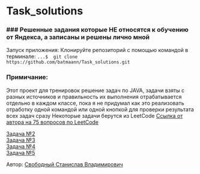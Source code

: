 # Task_solutions


### ### Решенные задания которые НЕ относятся к обучению от Яндекса, а записаны и решены лично мной

Запуск приложения:
Клонируйте репозиторий с помощью командой в терминале:
```...$  git clone https://github.com/batmaann/Task_solutions.git```



### Примичание:
Этот проект для тренировок решение задач по JAVA, задачи взяты с разных источников и правильность их выполнения отрабатывается отдельно в каждом классе, пока я не придумал как это реализовать отработку одной командой или одной кнопкой для проверки результата всех задач сразу
Некоторые задачи берутся из LeetCode [Ссылка от автора на 75 вопросов по LeetCode](https://leetcode.com/discuss/general-discussion/460599/blind-75-leetcode-questions)

[Задача №2](https://leetcode.com/problems/two-sum/description/)  
[Задача №3](https://leetcode.com/problems/best-time-to-buy-and-sell-stock/description/)  
[Задача №4](https://leetcode.com/problems/contains-duplicate/description/)  
[Задача №5](https://leetcode.com/problems/product-of-array-except-self/description/)








Автор: [Свободный Станислав Владимирович](https://t.me/mark1994)

